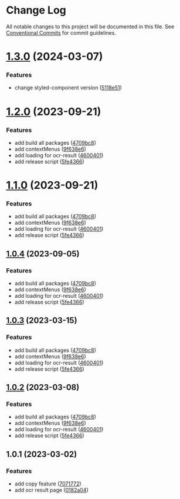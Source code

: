 # Change Log

All notable changes to this project will be documented in this file.
See [Conventional Commits](https://conventionalcommits.org) for commit guidelines.

# [1.3.0](https://github.com/zzzzzzzcccccc/chrome-plugins/compare/@chrome-plugin/ocr-result@1.2.0...@chrome-plugin/ocr-result@1.3.0) (2024-03-07)


### Features

* change styled-component version ([5118e51](https://github.com/zzzzzzzcccccc/chrome-plugins/commit/5118e51e1a8ca21048c9423d4ed5d661b3b7bdf6))





# [1.2.0](https://github.com/zzzzzzzcccccc/chrome-plugins/compare/@chrome-plugin/ocr-result@1.0.1...@chrome-plugin/ocr-result@1.2.0) (2023-09-21)


### Features

* add build all packages ([4709bc8](https://github.com/zzzzzzzcccccc/chrome-plugins/commit/4709bc8274a40e74c4b9170326093555ccb15a9f))
* add contextMenus ([9f638e6](https://github.com/zzzzzzzcccccc/chrome-plugins/commit/9f638e6432a956246290b5cde6b10cc799894f1a))
* add loading for ocr-result ([4600401](https://github.com/zzzzzzzcccccc/chrome-plugins/commit/46004012a66570299dbc5bb71665fe26ef98951d))
* add release script ([5fe4366](https://github.com/zzzzzzzcccccc/chrome-plugins/commit/5fe4366a26d22e360bbfc404add470cd4123e069))





# [1.1.0](https://github.com/zzzzzzzcccccc/chrome-plugins/compare/@chrome-plugin/ocr-result@1.0.1...@chrome-plugin/ocr-result@1.1.0) (2023-09-21)


### Features

* add build all packages ([4709bc8](https://github.com/zzzzzzzcccccc/chrome-plugins/commit/4709bc8274a40e74c4b9170326093555ccb15a9f))
* add contextMenus ([9f638e6](https://github.com/zzzzzzzcccccc/chrome-plugins/commit/9f638e6432a956246290b5cde6b10cc799894f1a))
* add loading for ocr-result ([4600401](https://github.com/zzzzzzzcccccc/chrome-plugins/commit/46004012a66570299dbc5bb71665fe26ef98951d))
* add release script ([5fe4366](https://github.com/zzzzzzzcccccc/chrome-plugins/commit/5fe4366a26d22e360bbfc404add470cd4123e069))





## [1.0.4](https://github.com/zzzzzzzcccccc/chrome-plugins/compare/@chrome-plugin/ocr-result@1.0.1...@chrome-plugin/ocr-result@1.0.4) (2023-09-05)


### Features

* add build all packages ([4709bc8](https://github.com/zzzzzzzcccccc/chrome-plugins/commit/4709bc8274a40e74c4b9170326093555ccb15a9f))
* add contextMenus ([9f638e6](https://github.com/zzzzzzzcccccc/chrome-plugins/commit/9f638e6432a956246290b5cde6b10cc799894f1a))
* add loading for ocr-result ([4600401](https://github.com/zzzzzzzcccccc/chrome-plugins/commit/46004012a66570299dbc5bb71665fe26ef98951d))
* add release script ([5fe4366](https://github.com/zzzzzzzcccccc/chrome-plugins/commit/5fe4366a26d22e360bbfc404add470cd4123e069))





## [1.0.3](https://github.com/zzzzzzzcccccc/chrome-plugins/compare/@chrome-plugin/ocr-result@1.0.1...@chrome-plugin/ocr-result@1.0.3) (2023-03-15)


### Features

* add build all packages ([4709bc8](https://github.com/zzzzzzzcccccc/chrome-plugins/commit/4709bc8274a40e74c4b9170326093555ccb15a9f))
* add contextMenus ([9f638e6](https://github.com/zzzzzzzcccccc/chrome-plugins/commit/9f638e6432a956246290b5cde6b10cc799894f1a))
* add loading for ocr-result ([4600401](https://github.com/zzzzzzzcccccc/chrome-plugins/commit/46004012a66570299dbc5bb71665fe26ef98951d))
* add release script ([5fe4366](https://github.com/zzzzzzzcccccc/chrome-plugins/commit/5fe4366a26d22e360bbfc404add470cd4123e069))





## [1.0.2](https://github.com/zzzzzzzcccccc/chrome-plugins/compare/@chrome-plugin/ocr-result@1.0.1...@chrome-plugin/ocr-result@1.0.2) (2023-03-08)


### Features

* add build all packages ([4709bc8](https://github.com/zzzzzzzcccccc/chrome-plugins/commit/4709bc8274a40e74c4b9170326093555ccb15a9f))
* add contextMenus ([9f638e6](https://github.com/zzzzzzzcccccc/chrome-plugins/commit/9f638e6432a956246290b5cde6b10cc799894f1a))
* add loading for ocr-result ([4600401](https://github.com/zzzzzzzcccccc/chrome-plugins/commit/46004012a66570299dbc5bb71665fe26ef98951d))
* add release script ([5fe4366](https://github.com/zzzzzzzcccccc/chrome-plugins/commit/5fe4366a26d22e360bbfc404add470cd4123e069))





## 1.0.1 (2023-03-02)


### Features

* add copy feature ([7071772](https://github.com/zzzzzzzcccccc/chrome-plugins/commit/7071772e09cb227a51fca7b37fb6cea6e20120c6))
* add ocr result page ([0182a04](https://github.com/zzzzzzzcccccc/chrome-plugins/commit/0182a04972587a01338a065364e24e29b49da951))
